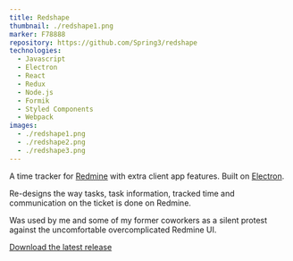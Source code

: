 ```yaml
---
title: Redshape
thumbnail: ./redshape1.png
marker: F78888
repository: https://github.com/Spring3/redshape
technologies:
  - Javascript
  - Electron
  - React
  - Redux
  - Node.js
  - Formik
  - Styled Components
  - Webpack
images:
  - ./redshape1.png
  - ./redshape2.png
  - ./redshape3.png
---
```


A time tracker for [Redmine](https://www.redmine.org) with extra client app features. Built on [Electron](https://github.com/electron/electron).

Re-designs the way tasks, task information, tracked time and communication on the ticket is done on Redmine.

Was used by me and some of my former coworkers as a silent protest against the uncomfortable overcomplicated Redmine UI.

[Download the latest release](https://github.com/Spring3/redshape/releases/)
